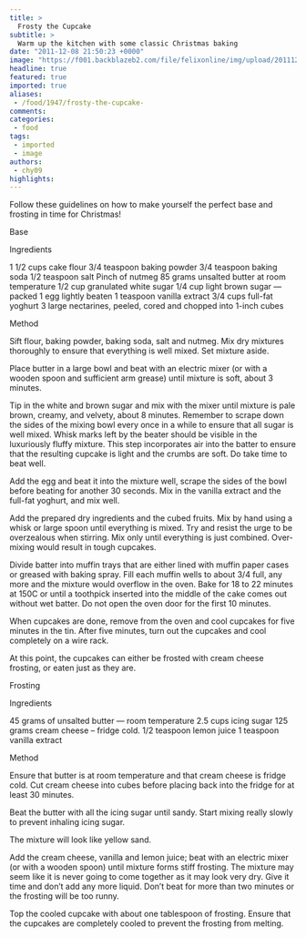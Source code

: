 ```yaml
---
title: >
  Frosty the Cupcake
subtitle: >
  Warm up the kitchen with some classic Christmas baking
date: "2011-12-08 21:50:23 +0000"
image: "https://f001.backblazeb2.com/file/felixonline/img/upload/201112082150-pk1811-img_7297.jpg"
headline: true
featured: true
imported: true
aliases:
 - /food/1947/frosty-the-cupcake-
comments:
categories:
 - food
tags:
 - imported
 - image
authors:
 - chy09
highlights:
---
```


Follow these guidelines on how to make yourself the perfect base and frosting in time for Christmas!

Base

Ingredients

1 1/2 cups cake flour
 3/4 teaspoon baking powder
 3/4 teaspoon baking soda
 1/2 teaspoon salt
 Pinch of nutmeg
 85 grams unsalted butter at room temperature
 1/2 cup granulated white sugar
 1/4 cup light brown sugar — packed
 1 egg lightly beaten
 1 teaspoon vanilla extract
 3/4 cups full-fat yoghurt
 3 large nectarines, peeled, cored and chopped into 1-inch cubes

Method

Sift flour, baking powder, baking soda, salt and nutmeg. Mix dry mixtures thoroughly to ensure that everything is well mixed. Set mixture aside.

Place butter in a large bowl and beat with an electric mixer (or with a wooden spoon and sufficient arm grease) until mixture is soft, about 3 minutes.

Tip in the white and brown sugar and mix with the mixer until mixture is pale brown, creamy, and velvety, about 8 minutes. Remember to scrape down the sides of the mixing bowl every once in a while to ensure that all sugar is well mixed. Whisk marks left by the beater should be visible in the luxuriously fluffy mixture. This step incorporates air into the batter to ensure that the resulting cupcake is light and the crumbs are soft. Do take time to beat well.

Add the egg and beat it into the mixture well, scrape the sides of the bowl before beating for another 30 seconds. Mix in the vanilla extract and the full-fat yoghurt, and mix well.

Add the prepared dry ingredients and the cubed fruits. Mix by hand using a whisk or large spoon until everything is mixed. Try and resist the urge to be overzealous when stirring. Mix only until everything is just combined. Over-mixing would result in tough cupcakes.

Divide batter into muffin trays that are either lined with muffin paper cases or greased with baking spray. Fill each muffin wells to about 3/4 full, any more and the mixture would overflow in the oven. Bake for 18 to 22 minutes at 150C or until a toothpick inserted into the middle of the cake comes out without wet batter. Do not open the oven door for the first 10 minutes.

When cupcakes are done, remove from the oven and cool cupcakes for five minutes in the tin. After five minutes, turn out the cupcakes and cool completely on a wire rack.

At this point, the cupcakes can either be frosted with cream cheese frosting, or eaten just as they are.

Frosting

Ingredients

45 grams of unsalted butter — room temperature
 2.5 cups icing sugar
 125 grams cream cheese – fridge cold.
 1/2 teaspoon lemon juice
 1 teaspoon vanilla extract

Method

Ensure that butter is at room temperature and that cream cheese is fridge cold. Cut cream cheese into cubes before placing back into the fridge for at least 30 minutes.

Beat the butter with all the icing sugar until sandy. Start mixing really slowly to prevent inhaling icing sugar.

The mixture will look like yellow sand.

Add the cream cheese, vanilla and lemon juice; beat with an electric mixer (or with a wooden spoon) until mixture forms stiff frosting. The mixture may seem like it is never going to come together as it may look very dry. Give it time and don’t add any more liquid. Don’t beat for more than two minutes or the frosting will be too runny.

Top the cooled cupcake with about one tablespoon of frosting. Ensure that the cupcakes are completely cooled to prevent the frosting from melting.
